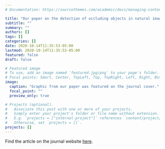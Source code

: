 ```yaml
---
# Documentation: https://sourcethemes.com/academic/docs/managing-content/

title: "Our paper on the detection of occluding objects in natural images is published in the December issue of the Journal of Vision."
subtitle: ""
summary: ""
authors: []
tags: []
categories: []
date: 2020-10-14T11:35:53-05:00
lastmod: 2020-10-14T11:35:53-05:00
featured: false
draft: false

# Featured image
# To use, add an image named `featured.jpg/png` to your page's folder.
# Focal points: Smart, Center, TopLeft, Top, TopRight, Left, Right, BottomLeft, Bottom, BottomRight.
image:
  caption: "Graphic from our paper was featured on the journal cover." 
  focal_point: ""
  preview_only: true

# Projects (optional).
#   Associate this post with one or more of your projects.
#   Simply enter your project's folder or file name without extension.
#   E.g. `projects = ["internal-project"]` references `content/project/deep-learning/index.md`.
#   Otherwise, set `projects = []`.
projects: []
---
```


Find the article on the journal website [here](https://jov.arvojournals.org/article.aspx?articleid=2772102).
